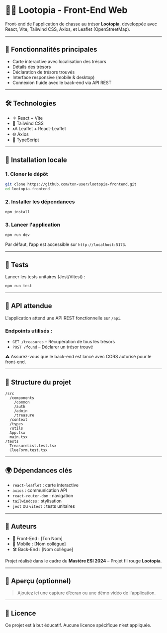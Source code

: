 # 🏴‍☠️ Lootopia - Front-End Web

Front-end de l'application de chasse au trésor **Lootopia**, développée avec React, Vite, Tailwind CSS, Axios, et Leaflet (OpenStreetMap).

---

## 🚀 Fonctionnalités principales

- Carte interactive avec localisation des trésors
- Détails des trésors
- Déclaration de trésors trouvés
- Interface responsive (mobile & desktop)
- Connexion fluide avec le back-end via API REST

---

## 🛠️ Technologies

- ⚛️ React + Vite
- 🎨 Tailwind CSS
- 🗚️ Leaflet + React-Leaflet
- 🌐 Axios
- 🧠 TypeScript

---

## 📆 Installation locale

### 1. Cloner le dépôt

```bash
git clone https://github.com/ton-user/lootopia-frontend.git
cd lootopia-frontend
```

### 2. Installer les dépendances

```bash
npm install
```

### 3. Lancer l'application

```bash
npm run dev
```

Par défaut, l’app est accessible sur `http://localhost:5173`.

---

## 🥪 Tests

Lancer les tests unitaires (Jest/Vitest) :

```bash
npm run test
```

---

## 🔗 API attendue

L'application attend une API REST fonctionnelle sur `/api`.

### Endpoints utilisés :

- `GET /treasures` – Récupération de tous les trésors
- `POST /found` – Déclarer un trésor trouvé

⚠️ Assurez-vous que le back-end est lancé avec CORS autorisé pour le front-end.

---

## 📁 Structure du projet

```
/src
  /components
    /common
    /auth
    /admin
    /treasure
  /context
  /types
  /utils
  App.tsx
  main.tsx
/tests
  TreasureList.test.tsx
  ClueForm.test.tsx
```

---

## 🌍 Dépendances clés

- `react-leaflet` : carte interactive
- `axios` : communication API
- `react-router-dom` : navigation
- `tailwindcss` : stylisation
- `jest` ou `vitest` : tests unitaires

---

## 🤝 Auteurs

- 🎨 Front-End : [Ton Nom]
- 📱 Mobile : [Nom collègue]
- 🛠️ Back-End : [Nom collègue]

Projet réalisé dans le cadre du **Mastère ESI 2024** – Projet fil rouge **Lootopia**.

---

## 📸 Aperçu (optionnel)

> Ajoutez ici une capture d’écran ou une démo vidéo de l'application.

---

## 📝 Licence

Ce projet est à but éducatif. Aucune licence spécifique n’est appliquée.
